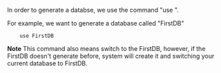 In order to generate a databse, we use the command "use <database name>".

For example, we want to generate a database called "FirstDB"
```shell
    use FirstDB
```

**Note** This command also means switch to the FirstDB, however, if the FirstDB doesn't generate before, system will create it and switching your current database to FirstDB.
